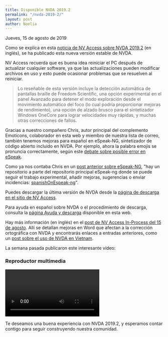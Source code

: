 ```yaml
---
title: Disponible NVDA 2019.2
permalink: "/nvda-2019-2/"
layout: post
author: Noelia
---
```


<footer>Jueves, 15 de agosto de 2019</footer>

Como se explica en esta [noticia de NV Access sobre NVDA 2019.2](https://www.nvaccess.org/post/nvda-2019-2-now-available/) (en inglés), se ha publicado esta nueva versión estable de NVDA.

NV Access recuerda que es buena idea reiniciar el PC después de actualizar cualquier software, ya que las actualizaciones pueden modificar archivos en uso y esto puede ocasionar problemas que se resuelven al reiniciar.

> Lo reseñable de esta versión incluye la detección automática de pantallas braille de Freedom Scientific, una opción experimental en el panel Avanzado para detener el modo exploración desde el movimiento automático del foco (lo cual podría proporcionar mejoras de rendimiento), una opción de alzado brusco para el sintetizador Windows OneCore para lograr velocidades muy rápidas, y muchas otras correcciones de fallos. 

Gracias a nuestro compañero Chris, autor principal del complemento Emoticons, colaborador en esta web y miembro de nuestra lista de correo, también tenemos mejoras para español en eSpeak-NG, sintetizador de código abierto incluido en NVDA. Por ejemplo, ahora la palabra emojis se pronuncia correctamente, según este [debate sobre posible error en eSpeak](https://nvdaes.groups.io/g/lista/message/469).

Como ya nos contaba Chris en un [post anterior sobre eSpeak-NG](https://nvdaes.github.io/NVDA-ha-cambiado-al-sintetizador-de-voz-eSpeak-NG/), "hay un repositorio a parte del repositorio principal eSpeak-ng donde se puede seguir el trabajo experimental, añadir mejoras, sugerencias o enviar incidencias: [spanishOnEspeak-ng](https://github.com/Christianlm/SpanishOnEspeak-ng.git)".

Puedes descargar la última versión de NVDA desde la [página de descarga en el sitio de NV Access](https://www.nvaccess.org/download/).

Para ayuda en español sobre NVDA o el procedimiento de descarga, consulta la [página Ayuda y descarga](https://nvdaes.github.io/ayuda/) disponible en esta web.

Hay más información (en inglés) en el [post de NV Access In-Process del 15 de agosto](https://www.nvaccess.org/post/in-process-15th-august/). Allí se detallan mejoras en Word que afectan a la corrección ortográfica con NVDA y encontrarás enlaces a entradas anteriores, como un [post sobre el uso de NVDA en Vietnam](https://www.nvaccess.org/post/closing_the_gap_in_vietnam/).

La semana pasada publicaron este interesante vídeo:

<div id="ableplayer">
<h3>Reproductor multimedia</h3>
<video id="video1" data-able-player preload="metadata" data-heading-level="0" data-lyrics-mode data-transcript-title="Transcripción" data-skin="2020" playsinline data-youtube-id="CpDkMjQNOp0" data-description-audible="false">
<a href"https://www.youtube.com/embed/CpDkMjQNOp0"
</video>
<!-- Dependencies -->
<script src="//ajax.googleapis.com/ajax/libs/jquery/3.2.1/jquery.min.js"></script>
<script src="../../ableplayer/thirdparty/js.cookie.js"></script>

<!-- CSS -->
<link rel="stylesheet" href="../../ableplayer/build/ableplayer.min.css" type="text/css"/>

<!-- JavaScript -->
<script src="../../ableplayer/build/ableplayer.min.js"></script>
</div>

Te deseamos una buena experiencia con NVDA 2019.2, y esperamos contar contigo para seguir construyendo nuestra comunidad. 
